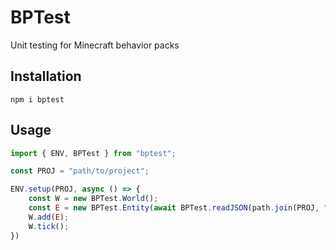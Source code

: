 # BPTest
Unit testing for Minecraft behavior packs

## Installation
```npm i bptest```

## Usage
```javascript
import { ENV, BPTest } from "bptest";

const PROJ = "path/to/project";

ENV.setup(PROJ, async () => {
    const W = new BPTest.World();
    const E = new BPTest.Entity(await BPTest.readJSON(path.join(PROJ, "entities/player.json")));
    W.add(E);
    W.tick();
})
```

